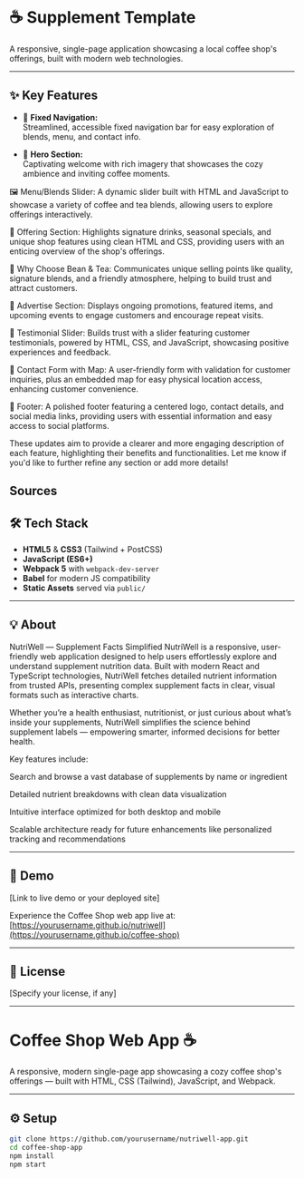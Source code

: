 # ☕ Supplement Template

A responsive, single-page application showcasing a local coffee shop's offerings, built with modern web technologies.

---

## ✨ Key Features

- 🔗 **Fixed Navigation:**  
  Streamlined, accessible fixed navigation bar for easy exploration of blends, menu, and contact info.

- 🎨 **Hero Section:**  
  Captivating welcome with rich imagery that showcases the cozy ambience and inviting coffee moments.

🖼️ Menu/Blends Slider:
A dynamic slider built with HTML and JavaScript to showcase a variety of coffee and tea blends, allowing users to explore offerings interactively.

🍹 Offering Section:
Highlights signature drinks, seasonal specials, and unique shop features using clean HTML and CSS, providing users with an enticing overview of the shop's offerings.

🌟 Why Choose Bean & Tea:
Communicates unique selling points like quality, signature blends, and a friendly atmosphere, helping to build trust and attract customers.

📢 Advertise Section:
Displays ongoing promotions, featured items, and upcoming events to engage customers and encourage repeat visits.

💬 Testimonial Slider:
Builds trust with a slider featuring customer testimonials, powered by HTML, CSS, and JavaScript, showcasing positive experiences and feedback.

📧 Contact Form with Map:
A user-friendly form with validation for customer inquiries, plus an embedded map for easy physical location access, enhancing customer convenience.

🦶 Footer:
A polished footer featuring a centered logo, contact details, and social media links, providing users with essential information and easy access to social platforms.

These updates aim to provide a clearer and more engaging description of each feature, highlighting their benefits and functionalities. Let me know if you'd like to further refine any section or add more details!

Sources
---

## 🛠️ Tech Stack

- **HTML5** & **CSS3** (Tailwind + PostCSS)
- **JavaScript (ES6+)**
- **Webpack 5** with `webpack-dev-server`
- **Babel** for modern JS compatibility
- **Static Assets** served via `public/`

---

## 💡 About

NutriWell — Supplement Facts Simplified
NutriWell is a responsive, user-friendly web application designed to help users effortlessly explore and understand supplement nutrition data. Built with modern React and TypeScript technologies, NutriWell fetches detailed nutrient information from trusted APIs, presenting complex supplement facts in clear, visual formats such as interactive charts.

Whether you’re a health enthusiast, nutritionist, or just curious about what’s inside your supplements, NutriWell simplifies the science behind supplement labels — empowering smarter, informed decisions for better health.

Key features include:

Search and browse a vast database of supplements by name or ingredient

Detailed nutrient breakdowns with clean data visualization

Intuitive interface optimized for both desktop and mobile

Scalable architecture ready for future enhancements like personalized tracking and recommendations



---

## 🚀 Demo

[Link to live demo or your deployed site]

Experience the Coffee Shop web app live at: [https://yourusername.github.io/nutriwell](https://yourusername.github.io/coffee-shop)

---

## 📄 License

[Specify your license, if any]

---


# Coffee Shop Web App ☕️

A responsive, modern single-page app showcasing a cozy coffee shop's offerings — built with HTML, CSS (Tailwind), JavaScript, and Webpack.

---

## ⚙️ Setup

```bash
git clone https://github.com/yourusername/nutriwell-app.git
cd coffee-shop-app
npm install
npm start


